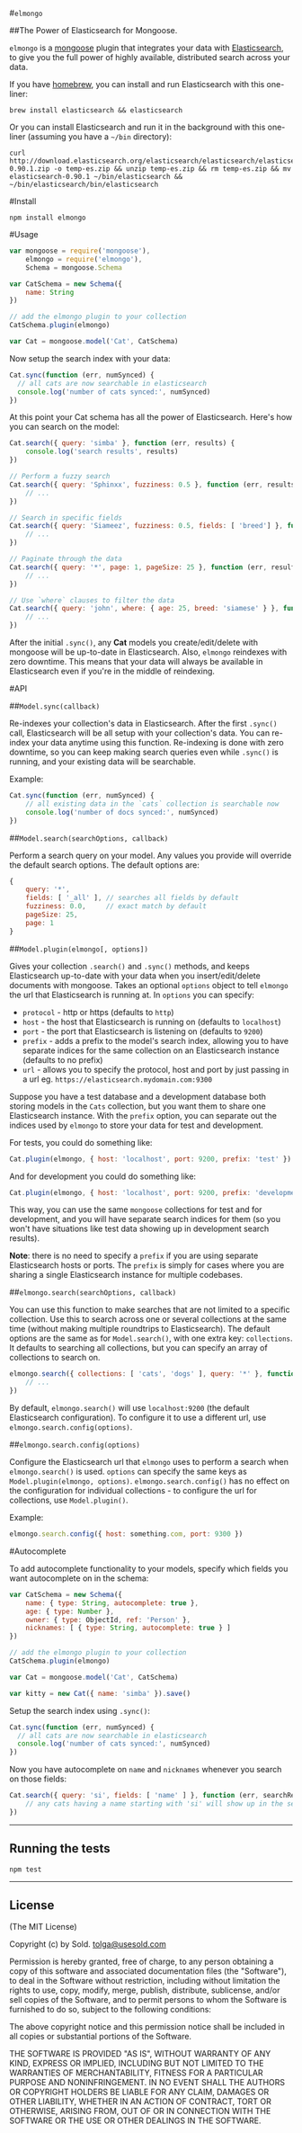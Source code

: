 #`elmongo`

##The Power of Elasticsearch for Mongoose.


`elmongo` is a [mongoose](http://mongoosejs.com/) plugin that integrates your data with [Elasticsearch](http://www.elasticsearch.org), to give you the full power of highly available, distributed search across your data.

If you have [homebrew](http://brew.sh/), you can install and run Elasticsearch with this one-liner:

```
brew install elasticsearch && elasticsearch
```

Or you can install Elasticsearch and run it in the background with this one-liner (assuming you have a `~/bin` directory):
```
curl http://download.elasticsearch.org/elasticsearch/elasticsearch/elasticsearch-0.90.1.zip -o temp-es.zip && unzip temp-es.zip && rm temp-es.zip && mv elasticsearch-0.90.1 ~/bin/elasticsearch && ~/bin/elasticsearch/bin/elasticsearch
```

#Install

```
npm install elmongo
```

#Usage
```js
var mongoose = require('mongoose'),
    elmongo = require('elmongo'),
    Schema = mongoose.Schema

var CatSchema = new Schema({
    name: String
})

// add the elmongo plugin to your collection
CatSchema.plugin(elmongo)

var Cat = mongoose.model('Cat', CatSchema)
```

Now setup the search index with your data:
```js
Cat.sync(function (err, numSynced) {
  // all cats are now searchable in elasticsearch
  console.log('number of cats synced:', numSynced)
})
```

At this point your Cat schema has all the power of Elasticsearch. Here's how you can search on the model:
```js
Cat.search({ query: 'simba' }, function (err, results) {
 	console.log('search results', results)
})

// Perform a fuzzy search
Cat.search({ query: 'Sphinxx', fuzziness: 0.5 }, function (err, results) {
	// ...
})

// Search in specific fields
Cat.search({ query: 'Siameez', fuzziness: 0.5, fields: [ 'breed'] }, function (err, results) {
    // ...
})

// Paginate through the data
Cat.search({ query: '*', page: 1, pageSize: 25 }, function (err, results) {
 	// ...
})

// Use `where` clauses to filter the data
Cat.search({ query: 'john', where: { age: 25, breed: 'siamese' } }, function (err, results) {
	// ...
})
```

After the initial `.sync()`, any **Cat** models you create/edit/delete with mongoose will be up-to-date in Elasticsearch. Also, `elmongo` reindexes with zero downtime. This means that your data will always be available in Elasticsearch even if you're in the middle of reindexing.

#API

##`Model.sync(callback)`

Re-indexes your collection's data in Elasticsearch. After the first `.sync()` call, Elasticsearch will be all setup with your collection's data. You can re-index your data anytime using this function. Re-indexing is done with zero downtime, so you can keep making search queries even while `.sync()` is running, and your existing data will be searchable.

Example:
```js
Cat.sync(function (err, numSynced) {
	// all existing data in the `cats` collection is searchable now
    console.log('number of docs synced:', numSynced)
})
```

##`Model.search(searchOptions, callback)`

Perform a search query on your model. Any values you provide will override the default search options. The default options are:

```js
{
    query: '*',
    fields: [ '_all' ],	// searches all fields by default
    fuzziness: 0.0,		// exact match by default
    pageSize: 25,
    page: 1
}
```

##`Model.plugin(elmongo[, options])`

Gives your collection `.search()` and `.sync()` methods, and keeps Elasticsearch up-to-date with your data when you insert/edit/delete documents with mongoose. Takes an optional `options` object to tell `elmongo` the url that Elasticsearch is running at. In `options` you can specify:

 * `protocol` - http or https (defaults to `http`)
 * `host` - the host that Elasticsearch is running on (defaults to `localhost`)
 * `port` - the port that Elasticsearch is listening on (defaults to `9200`)
 * `prefix` - adds a prefix to the model's search index, allowing you to have separate indices for the same collection on an Elasticsearch instance (defaults to no prefix)
 * `url` - allows you to specify the protocol, host and port by just passing in a url eg. `https://elasticsearch.mydomain.com:9300`

Suppose you have a test database and a development database both storing models in the `Cats` collection, but you want them to share one Elasticsearch instance. With the `prefix` option, you can separate out the indices used by `elmongo` to store your data for test and development.

For tests, you could do something like:
 ```js
Cat.plugin(elmongo, { host: 'localhost', port: 9200, prefix: 'test' })
 ```
And for development you could do something like:
```js
Cat.plugin(elmongo, { host: 'localhost', port: 9200, prefix: 'development' })
```

This way, you can use the same `mongoose` collections for test and for development, and you will have separate search indices for them (so you won't have situations like test data showing up in development search results).

**Note**: there is no need to specify a `prefix` if you are using separate Elasticsearch hosts or ports. The `prefix` is simply for cases where you are sharing a single Elasticsearch instance for multiple codebases.

##`elmongo.search(searchOptions, callback)`

You can use this function to make searches that are not limited to a specific collection. Use this to search across one or several collections at the same time (without making multiple roundtrips to Elasticsearch). The default options are the same as for `Model.search()`, with one extra key: `collections`. It defaults to searching all collections, but you can specify an array of collections to search on.

```js
elmongo.search({ collections: [ 'cats', 'dogs' ], query: '*' }, function (err, results) {
	// ...
})
```

By default, `elmongo.search()` will use `localhost:9200` (the default Elasticsearch configuration). To configure it to use a different url, use `elmongo.search.config(options)`.

##`elmongo.search.config(options)`

Configure the Elasticsearch url that `elmongo` uses to perform a search when `elmongo.search()` is used. `options` can specify the same keys as `Model.plugin(elmongo, options)`. `elmongo.search.config()` has no effect on the configuration for individual collections - to configure the url for collections, use `Model.plugin()`.

Example:
```js
elmongo.search.config({ host: something.com, port: 9300 })
```

#Autocomplete

To add autocomplete functionality to your models, specify which fields you want autocomplete on in the schema:
```js
var CatSchema = new Schema({
    name: { type: String, autocomplete: true },
    age: { type: Number },
    owner: { type: ObjectId, ref: 'Person' },
    nicknames: [ { type: String, autocomplete: true } ]
})

// add the elmongo plugin to your collection
CatSchema.plugin(elmongo)

var Cat = mongoose.model('Cat', CatSchema)

var kitty = new Cat({ name: 'simba' }).save()
```

Setup the search index using `.sync()`:
```js
Cat.sync(function (err, numSynced) {
  // all cats are now searchable in elasticsearch
  console.log('number of cats synced:', numSynced)
})
```

Now you have autocomplete on `name` and `nicknames` whenever you search on those fields:
```js
Cat.search({ query: 'si', fields: [ 'name' ] }, function (err, searchResults) {
    // any cats having a name starting with 'si' will show up in the search results
})
```

-------

## Running the tests

```
npm test
```

-------

## License

(The MIT License)

Copyright (c) by Sold. <tolga@usesold.com>

Permission is hereby granted, free of charge, to any person obtaining a copy
of this software and associated documentation files (the "Software"), to deal
in the Software without restriction, including without limitation the rights
to use, copy, modify, merge, publish, distribute, sublicense, and/or sell
copies of the Software, and to permit persons to whom the Software is
furnished to do so, subject to the following conditions:

The above copyright notice and this permission notice shall be included in
all copies or substantial portions of the Software.

THE SOFTWARE IS PROVIDED "AS IS", WITHOUT WARRANTY OF ANY KIND, EXPRESS OR
IMPLIED, INCLUDING BUT NOT LIMITED TO THE WARRANTIES OF MERCHANTABILITY,
FITNESS FOR A PARTICULAR PURPOSE AND NONINFRINGEMENT. IN NO EVENT SHALL THE
AUTHORS OR COPYRIGHT HOLDERS BE LIABLE FOR ANY CLAIM, DAMAGES OR OTHER
LIABILITY, WHETHER IN AN ACTION OF CONTRACT, TORT OR OTHERWISE, ARISING FROM,
OUT OF OR IN CONNECTION WITH THE SOFTWARE OR THE USE OR OTHER DEALINGS IN
THE SOFTWARE.